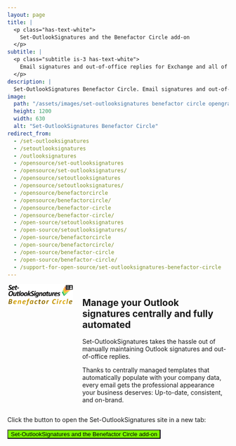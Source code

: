 ```yaml
---
layout: page
title: |
  <p class="has-text-white">
    Set-OutlookSignatures and the Benefactor Circle add-on
  </p>
subtitle: |
  <p class="subtitle is-3 has-text-white">
    Email signatures and out-of-office replies for Exchange and all of Outlook.<br>Full-featured, cost-effective, unsurpassed data privacy.
  </p>
description: |
  Set-OutlookSignatures Benefactor Circle. Email signatures and out-of-office replies for Exchange and all of Outlook. Full-featured, cost-effective, unsurpassed data privacy.
image:
  path: "/assets/images/set-outlooksignatures benefactor circle opengraph1200x630.png"
  height: 1200
  width: 630
  alt: "Set-OutlookSignatures Benefactor Circle"
redirect_from:
  - /set-outlooksignatures
  - /setoutlooksignatures
  - /outlooksignatures
  - /opensource/set-outlooksignatures
  - /opensource/set-outlooksignatures/
  - /opensource/setoutlooksignatures
  - /opensource/setoutlooksignatures/
  - /opensource/benefactorcircle
  - /opensource/benefactorcircle/
  - /opensource/benefactor-circle
  - /opensource/benefactor-circle/
  - /open-source/setoutlooksignatures
  - /open-source/setoutlooksignatures/
  - /open-source/benefactorcircle
  - /open-source/benefactorcircle/
  - /open-source/benefactor-circle
  - /open-source/benefactor-circle/
  - /support-for-open-source/set-outlooksignatures-benefactor-circle
---
```


<div style="min-height: 100vh;">
  <div class="columns">
    <div class="column is-one-quarter">
      <img src="/assets/images/set-outlooksignatures benefactor circle.png" alt="Set-OutlookSignatures">
    </div>
    <div class="column">
      <h2>Manage your Outlook signatures centrally and fully automated</h2>
      <p>Set-OutlookSignatures takes the hassle out of manually maintaining Outlook signatures and out-of-office replies.</p>
      <p>Thanks to centrally managed templates that automatically populate with your company data, every email gets the professional appearance your business deserves: Up-to-date, consistent, and on-brand.</p>
    </div>
  </div>

  <p>Click the button to open the Set-OutlookSignatures site in a new tab:</p>

  <a href="https://set-outlooksignatures.com"><button class="button is-link is-normal is-hover" style="background-color: lawngreen; color: black">Set-OutlookSignatures and the Benefactor Circle add-on</button></a>
</div>
